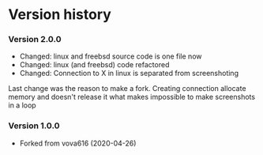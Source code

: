 Version history
==============

### Version 2.0.0
* Changed: linux and freebsd source code is one file now
* Changed: linux (and freebsd) code refactored
* Changed: Connection to X in linux is separated from screenshoting

 Last change was the reason to make a fork. Creating connection allocate memory and doesn't release it what makes impossible to make screenshots in a loop

### Version 1.0.0

* Forked from vova616 (2020-04-26)